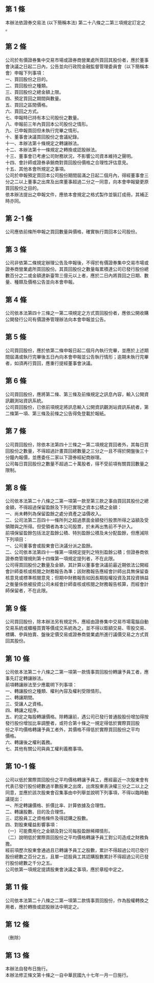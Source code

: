 第 1 條
-------
本辦法依證券交易法 (以下簡稱本法) 第二十八條之二第三項規定訂定之  
。

第 2 條
-------
公司於有價證券集中交易市場或證券商營業處所買回其股份者，應於董事  
會決議之日起二日內，公告並向行政院金融監督管理委員會（以下簡稱本  
會）申報下列事項：  
一、買回股份之目的。  
二、買回股份之種類。  
三、買回股份之總金額上限。  
四、預定買回之期間與數量。  
五、買回之區間價格。  
六、買回之方式。  
七、申報時已持有本公司股份之數量。  
八、申報前三年內買回本公司股份之情形。  
九、已申報買回但未執行完畢之情形。  
十、董事會決議買回股份之會議紀錄。  
十一、本辦法第十條規定之轉讓辦法。  
十二、本辦法第十一條規定之轉換或認股辦法。  
十三、董事會已考慮公司財務狀況，不影響公司資本維持之聲明。  
十四、會計師或證券承銷商對買回股份價格之合理性評估意見。  
十五、其他本會所規定之事項。  
公司於申報預定買回本公司股份期間屆滿之日起二個月內，得經董事會三  
分之二以上董事之出席及出席董事超過二分之一同意，向本會申報變更原  
買回股份之目的。  
依本辦法提出之申報文件，應依本會規定之格式製作並裝訂成冊，其補正  
時亦同。

第 2-1 條
---------
公司應依前條所申報之買回數量與價格，確實執行買回本公司股份。

第 3 條
-------
公司非依第二條規定辦理公告及申報後，不得於有價證券集中交易市場或  
證券商營業處所買回股份。其買回股份之數量每累積達公司已發行股份總  
數百分之二或金額達新臺幣三億元以上者，應於二日內將買回之日期、數  
量、種類及價格公告並向本會申報。

第 4 條
-------
公司依本法第四十三條之一第二項規定之方式買回股份者，應依公開收購  
公開發行公司有價證券管理辦法向本會申報並公告。

第 5 條
-------
公司買回股份，應於依第二條申報日起二個月內執行完畢，並應於上述期  
間屆滿或執行完畢後五日內向本會申報並公告執行情形；逾期未執行完畢  
者，如須再行買回，應重行提經董事會決議。

第 6 條
-------
公司買回股份，應將第二條、第三條及前條規定之訊息內容，輸入公開資  
訊觀測站資訊系統。  
公司買回股份，已依前項規定將訊息輸入公開資訊觀測站資訊系統者，第  
二條第一項、第三條及前條之公告得免登載於報紙。

第 7 條
-------
公司買回股份，除依本法第四十三條之一第二項規定買回者外，其每日買  
回股份之數量，不得超過計畫買回總數量之三分之一且不得於開盤後三十  
分鐘內報價，並應委任二家以下證券經紀商辦理。  
公司每日買回股份之數量不超過二十萬股者，得不受前項有關買回數量之  
限制。

第 8 條
-------
公司依本法第二十八條之二第一項第一款至第三款之事由買回其股份之總  
金額，不得超過保留盈餘及下列已實現之資本公積之金額：  
一、尚未轉列為保留盈餘之處分資產之溢價收入。  
二、公司法第二百四十一條所列之超過票面金額發行股票所得之溢額及受  
    領贈與之所得。但受領者為本公司股票，於未再出售前不予計入。  
前項保留盈餘包括法定盈餘公積、特別盈餘公積及未分配盈餘，但應減除  
下列項目：  
一、公司董事會或股東會已決議分派之盈餘。  
二、公司依本法第四十一條第一項規定提列之特別盈餘公積；但證券商依  
    證券商管理規則第十四條第一項規定提列者，不在此限。  
公司得買回股份之數量及金額，其計算以董事會決議前最近期依法公開經  
會計師查核或核閱之財務報告為準；該財務報告應經會計師出具無保留查  
核意見或標準核閱意見；但期中財務報告如因長期股權投資及其投資損益  
之衡量係依被投資公司未經會計師查核或核閱之財務報告核算，而經會計  
師保留者，不在此限。

第 9 條
-------
公司買回股份，除本辦法另有規定外，應經由證券集中交易市場電腦自動  
交易系統或櫃檯買賣等價成交系統為之，並不得以鉅額交易、零股交易、  
標購、參與拍賣、盤後定價交易或證券商營業處所進行議價交易之方式買  
回其股份。

第 10 條
--------
公司依本法第二十八條之二第一項第一款情事買回股份轉讓予員工者，應  
事先訂定轉讓辦法。  
前項轉讓辦法至少應載明下列事項：  
一、轉讓股份之種類、權利內容及權利受限情形。  
二、轉讓期間。  
三、受讓人之資格。  
四、轉讓之程序。  
五、約定之每股轉讓價格。除轉讓前，遇公司已發行普通股股份增加得按  
    發行股份增加比率調整者，或符合第十條之一規定得低於實際買回股  
    份之平均價格轉讓予員工者外，其價格不得低於實際買回股份之平均  
    價格。  
六、轉讓後之權利義務。  
七、其他有關公司與員工權利義務事項。

第 10-1 條
----------
公司以低於實際買回股份之平均價格轉讓予員工，應經最近一次股東會有  
代表已發行股份總數過半數股東之出席，出席股東表決權三分之二以上之  
同意，並應於該次股東會召集事由中列舉並說明下列事項，不得以臨時動  
議提出：  
一、所定轉讓價格、折價比率、計算依據及合理性。  
二、轉讓股數、目的及合理性。  
三、認股員工之資格條件及得認購之股數。  
四、對股東權益影響事項：  
（一）可能費用化之金額及對公司每股盈餘稀釋情形。  
（二）說明低於實際買回股份之平均價格轉讓予員工對公司造成之財務負  
      擔。  
經前項歷次股東會通過且已轉讓予員工之股數，累計不得超過公司已發行  
股份總數之百分之五，且單一認股員工其認購股數累計不得超過公司已發  
行股份總數之千分之五。  
公司依第一項規定提請股東會決議之事項，應於章程中定之。

第 11 條
--------
公司依本法第二十八條之二第一項第二款情事買回股份，作為股權轉換之  
用者，應於轉換或認股辦法中明定之。

第 12 條
--------
（刪除）

第 13 條
--------
本辦法自發布日施行。  
本辦法修正條文第十條之一自中華民國九十七年一月一日施行。　　　　　　　　　　　　　　　


